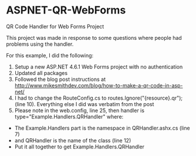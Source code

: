 # ASPNET-QR-WebForms
QR Code Handler for Web Forms Project

This project was made in response to some questions where people had problems using the handler.

For this example, I did the following:

1. Setup a new ASP.NET 4.6.1 Web Forms project with no authentication
2. Updated all packages
3. Followed the blog post instructions at http://www.mikesmithdev.com/blog/how-to-make-a-qr-code-in-asp-net/
4. I had to change the RouteConfig.cs to routes.Ignore("{resource}.qr"); (line 10). Everything else I did was verbatim from the post
5. Please note in the web.config, line 25, then handler is type="Example.Handlers.QRHandler" where:
  - The Example.Handlers part is the namespace in QRHandler.ashx.cs (line 7)
  - and QRHandler is the name of the class (line 12)
  - Put it all together to get Example.Handlers.QRHandler
